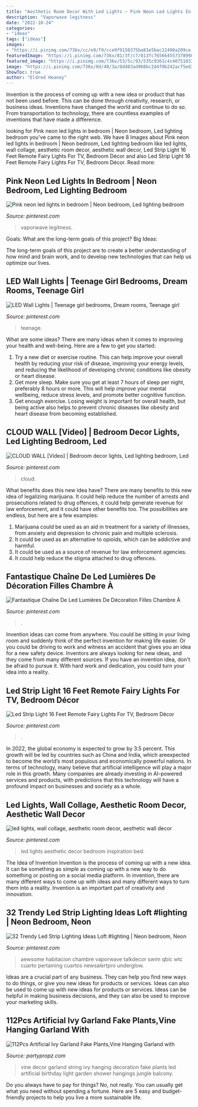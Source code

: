 ```yaml
---
title: "Aesthetic Room Decor With Led Lights ~ Pink Neon Led Lights In Bedroom"
description: "Vaporwave legitness"
date: "2022-10-24"
categories:
- "ideas"
tags: ["ideas"]
images:
- "https://i.pinimg.com/736x/cc/e9/f9/cce9f9158375ba81e5bac12490a209ce.jpg"
featuredImage: "https://i.pinimg.com/736x/81/3f/c7/813fc765664557378998873881a5b5a8.jpg"
featured_image: "https://i.pinimg.com/736x/53/5c/93/535c9361c4c40751033919e5611a6b7e.jpg"
image: "https://i.pinimg.com/736x/0d/48/3a/0d483ad968bc2d4f0b242acf5ed38860.jpg"
ShowToc: true
author: "Eldred Heaney"
---
```



Invention is the process of coming up with a new idea or product that has not been used before. This can be done through creativity, research, or business ideas. Inventions have changed the world and continue to do so. From transportation to technology, there are countless examples of inventions that have made a difference.

	

		
looking for Pink neon led lights in bedroom | Neon bedroom, Led lighting bedroom you've came to the right web. We have 8 Images about Pink neon led lights in bedroom | Neon bedroom, Led lighting bedroom like led lights, wall collage, aesthetic room decor, aesthetic wall decor, Led Strip Light 16 Feet Remote Fairy Lights For TV, Bedroom Décor and also Led Strip Light 16 Feet Remote Fairy Lights For TV, Bedroom Décor. Read more:
		
    
## Pink Neon Led Lights In Bedroom | Neon Bedroom, Led Lighting Bedroom

<img loading=lazy src="https://i.pinimg.com/736x/53/5c/93/535c9361c4c40751033919e5611a6b7e.jpg" onerror="this.onerror=null;this.src='https://tse1.mm.bing.net/th?id=OIP.W2VTpbMsreuha8HD1DzIbgHaJ3&amp;pid=15.1';" alt="Pink neon led lights in bedroom | Neon bedroom, Led lighting bedroom">

_Source: pinterest.com_

>vaporwave legitness. 

	

Goals: What are the long-term goals of this project?
Big Ideas: 

The long-term goals of this project are to create a better understanding of how mind and brain work, and to develop new technologies that can help us optimize our lives.

    
## LED Wall Lights | Teenage Girl Bedrooms, Dream Rooms, Teenage Girl

<img loading=lazy src="https://i.pinimg.com/736x/d6/85/0e/d6850e63761d132d1791c3d285d76e3f.jpg" onerror="this.onerror=null;this.src='https://tse2.mm.bing.net/th?id=OIP.sZb_FZj3QYbD1m9X9pkrSQHaJx&amp;pid=15.1';" alt="LED Wall Lights | Teenage girl bedrooms, Dream rooms, Teenage girl">

_Source: pinterest.com_

>teenage. 

	

What are some ideas?
There are many ideas when it comes to improving your health and well-being. Here are a few to get you started: 
1. Try a new diet or exercise routine. This can help improve your overall health by reducing your risk of disease, improving your energy levels, and reducing the likelihood of developing chronic conditions like obesity or heart disease. 
2. Get more sleep. Make sure you get at least 7 hours of sleep per night, preferably 8 hours or more. This will help improve your mental wellbeing, reduce stress levels, and promote better cognitive function. 
3. Get enough exercise. Losing weight is important for overall health, but being active also helps to prevent chronic diseases like obesity and heart disease from becoming established.

    
## CLOUD WALL [Video] | Bedroom Decor Lights, Led Lighting Bedroom, Led

<img loading=lazy src="https://i.pinimg.com/736x/0d/48/3a/0d483ad968bc2d4f0b242acf5ed38860.jpg" onerror="this.onerror=null;this.src='https://tse1.mm.bing.net/th?id=OIP.4Fq1cQHG93xjUer0CbVpKgHaNK&amp;pid=15.1';" alt="CLOUD WALL [Video] | Bedroom decor lights, Led lighting bedroom, Led">

_Source: pinterest.com_

>cloud. 

	

What benefits does this new idea have?
There are many benefits to this new idea of legalizing marijuana. It could help reduce the number of arrests and prosecutions related to drug offences, it could help generate revenue for law enforcement, and it could have other benefits too. The possibilities are endless, but here are a few examples: 
1. Marijuana could be used as an aid in treatment for a variety of illnesses, from anxiety and depression to chronic pain and multiple sclerosis. 
2. It could be used as an alternative to opioids, which can be addictive and harmful. 
3. It could be used as a source of revenue for law enforcement agencies. 
4. It could help reduce the stigma attached to drug offences.

    
## Fantastique Chaîne De Led Lumières De Décoration Filles Chambre À

<img loading=lazy src="https://i.pinimg.com/736x/cc/e9/f9/cce9f9158375ba81e5bac12490a209ce.jpg" onerror="this.onerror=null;this.src='https://tse4.mm.bing.net/th?id=OIP.6KbS8pG6vzQ2ajl28O9NCwHaJ4&amp;pid=15.1';" alt="Fantastique Chaîne De Led Lumières De Décoration Filles Chambre À">

_Source: pinterest.com_

>. 

	

Invention ideas can come from anywhere. You could be sitting in your living room and suddenly think of the perfect invention for making life easier. Or you could be driving to work and witness an accident that gives you an idea for a new safety device. Inventors are always looking for new ideas, and they come from many different sources. If you have an invention idea, don't be afraid to pursue it. With hard work and dedication, you could turn your idea into a reality.

    
## Led Strip Light 16 Feet Remote Fairy Lights For TV, Bedroom Décor

<img loading=lazy src="https://i.pinimg.com/736x/03/1e/a5/031ea52eb476139dc727e0888dad0328.jpg" onerror="this.onerror=null;this.src='https://tse4.mm.bing.net/th?id=OIP.ApkGWF3w53NEz4vibY2XWQHaNt&amp;pid=15.1';" alt="Led Strip Light 16 Feet Remote Fairy Lights For TV, Bedroom Décor">

_Source: pinterest.com_

>. 

	

In 2022, the global economy is expected to grow by 3.5 percent. This growth will be led by countries such as China and India, which areexpected to become the world’s most populous and economically powerful nations. In terms of technology, many believe that artificial intelligence will play a major role in this growth. Many companies are already investing in AI-powered services and products, with predictions that this technology will have a profound impact on businesses and society as a whole.

    
## Led Lights, Wall Collage, Aesthetic Room Decor, Aesthetic Wall Decor

<img loading=lazy src="https://i.pinimg.com/736x/d1/e1/9b/d1e19b36ea8a871640596b488ad69855.jpg" onerror="this.onerror=null;this.src='https://tse1.mm.bing.net/th?id=OIP.IsGH-BnYWMCW_yoThqCDIwHaNK&amp;pid=15.1';" alt="led lights, wall collage, aesthetic room decor, aesthetic wall decor">

_Source: pinterest.com_

>led lights aesthetic decor bedroom inspiration bed. 

	

The Idea of Invention
Invention is the process of coming up with a new idea. It can be something as simple as coming up with a new way to do something or posting on a social media platform. In invention, there are many different ways to come up with ideas and many different ways to turn them into a reality. Invention is an important part of creativity and innovation.

    
## 32 Trendy Led Strip Lighting Ideas Loft #lighting | Neon Bedroom, Neon

<img loading=lazy src="https://i.pinimg.com/736x/81/3f/c7/813fc765664557378998873881a5b5a8.jpg" onerror="this.onerror=null;this.src='https://tse1.mm.bing.net/th?id=OIP.B42B4-FhnI0ZZS6GqJApqAAAAA&amp;pid=15.1';" alt="32 Trendy Led Strip Lighting Ideas Loft #lighting | Neon bedroom, Neon">

_Source: pinterest.com_

>aewsome habitacion chambre vaporwave talkdecor swim qbic wtc cuarto pertaining cuartos newsalertpro underglow. 

	

Ideas are a crucial part of any business. They can help you find new ways to do things, or give you new ideas for products or services. Ideas can also be used to come up with new ideas for products or services. Ideas can be helpful in making business decisions, and they can also be used to improve your marketing skills.

    
## 112Pcs Artificial Ivy Garland Fake Plants,Vine Hanging Garland With

<img loading=lazy src="https://partypropz.com/wp-content/uploads/2020/09/10-1.jpg" onerror="this.onerror=null;this.src='https://tse2.mm.bing.net/th?id=OIP.r8cJm9gTyIeMQnTcCUWd7QHaJ4&amp;pid=15.1';" alt="112Pcs Artificial Ivy Garland Fake Plants,Vine Hanging Garland with">

_Source: partypropz.com_

>vine decor garland string ivy hanging decoration fake plants led artificial birthday light garden shower hangings jungle balcony. 

	

Do you always have to pay for things? No, not really. You can usually get what you need without spending a fortune. Here are 5 easy and budget-friendly projects to help you live a more sustainable life.

